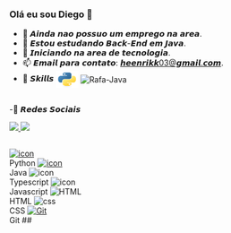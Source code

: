 ### Olá eu sou Diego 👋

- 🔭 𝘼𝙞𝙣𝙙𝙖 𝙣𝙖𝙤 𝙥𝙤𝙨𝙨𝙪𝙤 𝙪𝙢 𝙚𝙢𝙥𝙧𝙚𝙜𝙤 𝙣𝙖 𝙖𝙧𝙚𝙖.
- 🌱 𝙀𝙨𝙩𝙤𝙪 𝙚𝙨𝙩𝙪𝙙𝙖𝙣𝙙𝙤 𝘽𝙖𝙘𝙠-𝙀𝙣𝙙 𝙚𝙢 𝙅𝙖𝙫𝙖.
- 💬 𝙄𝙣𝙞𝙘𝙞𝙖𝙣𝙙𝙤 𝙣𝙖 𝙖𝙧𝙚𝙖 𝙙𝙚 𝙩𝙚𝙘𝙣𝙤𝙡𝙤𝙜𝙞𝙖.
- 📫 𝙀𝙢𝙖𝙞𝙡 𝙥𝙖𝙧𝙖 𝙘𝙤𝙣𝙩𝙖𝙩𝙤: 𝙝𝙚𝙚𝙣𝙧𝙞𝙠𝙠03@𝙜𝙢𝙖𝙞𝙡.𝙘𝙤𝙢.
- 📕 𝙎𝙠𝙞𝙡𝙡𝙨
  <img align="center" alt="Rafa-Python" height="30" width="40" src="https://raw.githubusercontent.com/devicons/devicon/master/icons/python/python-original.svg">
  <img align="center" alt="Rafa-Java" height="30" width="40" src="https://raw.githubusercontent.com/jmnote/z-icons/master/svg/java.svg">
 
 ##
 
 ###
-📱 𝙍𝙚𝙙𝙚𝙨 𝙎𝙤𝙘𝙞𝙖𝙞𝙨

<a id="linkedin" href="https://www.linkedin.com/in/diego-henrique-a6b0b2263/">
  <img src="https://img.shields.io/static/v1?style=for-the-badge&message=Linkedin&color=000000&logo=Linkedin&logoColor=FFFFFF&label="/>
  
<a id="twitter" href="https://twitter.com/dri_dev">
  <img src="https://img.shields.io/static/v1?style=for-the-badge&message=Twitter&color=000000&logo=Twitter&logoColor=FFFFFF&label="/>
  

##
  
###
   <tr>
    <td align="center" width="96">
      <a href="#macropower-tech">
        <img src="https://techstack-generator.vercel.app/python-icon.svg" alt="icon" width="65" height="65" />
      </a>
      <br>Python
    </td>
    <td align="center" width="96">
      <a href="#macropower-tech">
        <img src="https://techstack-generator.vercel.app/java-icon.svg" alt="icon" width="65" height="65" />
      </a>
      <br>Java
    <td align="center" width="96">
        <img src="https://techstack-generator.vercel.app/ts-icon.svg" alt="icon" width="65" height="65" />
      <br>Typescript
    </td>
     <td align="center" width="96">
        <img src="https://techstack-generator.vercel.app/js-icon.svg" alt="icon" width="65" height="65" />
      <br>Javascript
    </td>
     <td align="center"  width="96">
        <img src="https://skillicons.dev/icons?i=html" width="48" height="48" alt="HTML" />
      <br>HTML
    </td>
    <td align="center" width="96">
        <img src="https://skillicons.dev/icons?i=css" width="48" height="48" alt="css" />
      <br>CSS
    </td>
    <td align="center" width="96">
      <a href="#git" >
        <img src="https://upload.wikimedia.org/wikipedia/commons/thumb/3/3f/Git_icon.svg/1200px-Git_icon.svg.png" width="48" height="48" alt="Git" />
      </a>
      <br>Git
    </td>
    
</tr>
##
  

